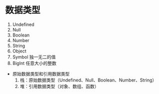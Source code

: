 # 数据类型

1. Undefined
2. Null
3. Boolean
4. Number
5. String
6. Object
7. Symbol 独一无二的值
8. BigInt 任意大小的整数

- 原始数据类型和引用数据类型
  1. 栈：原始数据类型（Undefined、Null、Boolean、Number、String）
  2. 堆：引用数据类型（对象、数组、函数）
